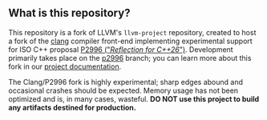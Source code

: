 ## What is this repository?

This repository is a fork of LLVM's `llvm-project` repository, created to host a fork of the
[clang](https://clang.llvm.org) compiler front-end implementing experimental support for ISO C++
proposal [P2996 ("_Reflection for C++26_")](https://wg21.link/p2996). Development primarily takes
place on the [p2996](https://github.com/bloomberg/clang-p2996/tree/p2996) branch; you can
learn more about this fork in our [project documentation](
https://github.com/bloomberg/clang-p2996/tree/p2996/P2996.md).

The Clang/P2996 fork is highly experimental; sharp edges abound and occasional crashes should be
expected. Memory usage has not been optimized and is, in many cases, wasteful. **DO NOT use this
project to build any artifacts destined for production.**

